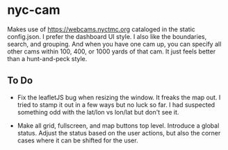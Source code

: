 # nyc-cam

Makes use of https://webcams.nyctmc.org cataloged in the static
config.json. I prefer the dashboard UI style. I also like the
boundaries, search, and grouping. And when you have one cam up, you
can specify all other cams within 100, 400, or 1000 yards of that
cam. It just feels better than a hunt-and-peck style.


## To Do

+ Fix the leafletJS bug when resizing the window. It freaks the map
  out. I tried to stamp it out in a few ways but no luck so far. I had
  suspected something odd with the lat/lon vs lon/lat but don't see
  it.

+ Make all grid, fullscreen, and map buttons top level. Introduce a
  global status. Adjust the status based on the user actions, but also
  the corner cases where it can be shifted for the user.